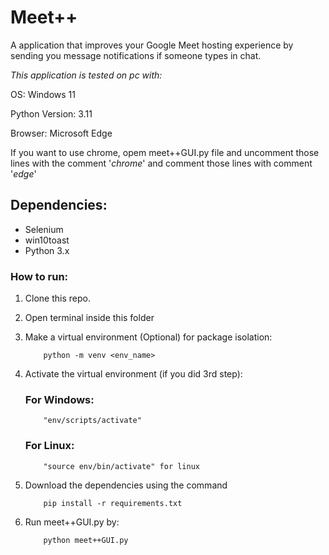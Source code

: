 # Meet++
A application that improves your Google Meet hosting experience by sending you message notifications if someone types in chat.

_This application is tested on pc with:_

OS: Windows 11

Python Version: 3.11

Browser: Microsoft Edge

If you want to use chrome, opem meet++GUI.py file and uncomment those lines with the comment '_chrome_' and comment those lines with comment '_edge_'

## Dependencies:
 - Selenium
 - win10toast
 - Python 3.x

### How to run: 
 1. Clone this repo.
 2. Open terminal inside this folder
 3. Make a virtual environment (Optional) for package isolation:
    ```
        python -m venv <env_name>
    ```
 4. Activate the virtual environment (if you did 3rd step):
    
    ### For Windows:
    ```
        "env/scripts/activate"
     ```
    ### For Linux:

    ```
        "source env/bin/activate" for linux
    ```
 5. Download the dependencies using the command
    ```
        pip install -r requirements.txt
    ```
 6. Run meet++GUI.py by:
    ```
        python meet++GUI.py
    ```